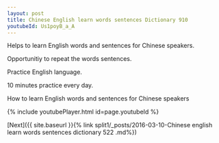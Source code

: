 ```yaml
---
layout: post
title: Chinese English learn words sentences Dictionary 910 
youtubeId: Us1poyB_a_A
---
```

 
 
Helps to learn English words and sentences for Chinese speakers.

Opportunitiy to repeat the words sentences. 

Practice English language. 
 
10 minutes practice every day. 
 
How to learn English words and sentences for Chinese speakers 
 
{% include youtubePlayer.html id=page.youtubeId %}
 
 
[Next]({{ site.baseurl }}{% link  split1/_posts/2016-03-10-Chinese english learn words sentences dictionary 522 .md%})
 
